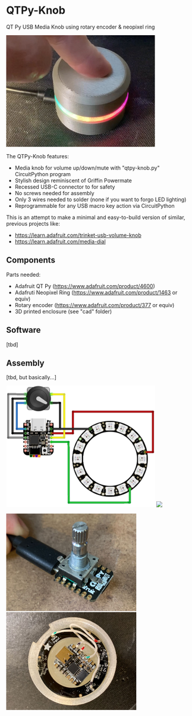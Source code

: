 # QTPy-Knob

QT Py USB Media Knob using rotary encoder &amp; neopixel ring

<img width=400 src="./docs/qtpyknob-pic1.jpg" />


The QTPy-Knob features:
- Media knob for volume up/down/mute with "qtpy-knob.py" CircuitPython program
- Stylish design reminiscent of Griffin Powermate
- Recessed USB-C connector to for safety
- No screws needed for assembly
- Only 3 wires needed to solder (none if you want to forgo LED lighting)
- Reprogrammable for any USB macro key action via CircuitPython

This is an attempt to make a minimal and easy-to-build version of similar, previous projects like:
- https://learn.adafruit.com/trinket-usb-volume-knob
- https://learn.adafruit.com/media-dial

## Components

Parts needed:

- Adafruit QT Py (https://www.adafruit.com/product/4600)
- Adafruti Neopixel Ring (https://www.adafruit.com/product/1463 or equiv)
- Rotary encoder (https://www.adafruit.com/product/377 or equiv)
- 3D printed enclosure (see "cad" folder)

## Software

[tbd]

## Assembly

[tbd, but basically...]

<img width=400 src="./docs/qtpyknob-wiring-diag.jpg" />
<img width=400 src="./docs/qtpyknob-cad-animation.gif" />

<img width=350 src="./docs/qtpyknob-encoder-mount.jpg" /><img width=350 src="./docs/qtpyknob-wiring1.jpg" />

